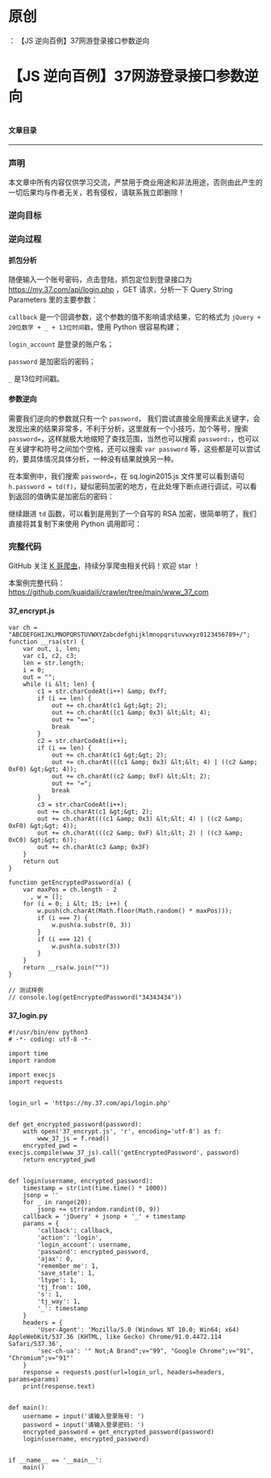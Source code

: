 # 原创
：  【JS 逆向百例】37网游登录接口参数逆向

# 【JS 逆向百例】37网游登录接口参数逆向

<img alt="" src="https://i-blog.csdnimg.cn/blog_migrate/5aa3faa8bc6645e22b7a68dbd6ebe73a.png#pic_center"/><br/> 

#### 文章目录

---


### 声明

本文章中所有内容仅供学习交流，严禁用于商业用途和非法用途，否则由此产生的一切后果均与作者无关，若有侵权，请联系我立即删除！

### 逆向目标

### 逆向过程

#### 抓包分析

随便输入一个账号密码，点击登陆，抓包定位到登录接口为 https://my.37.com/api/login.php ，GET 请求，分析一下 Query String Parameters 里的主要参数：

`callback` 是一个回调参数，这个参数的值不影响请求结果，它的格式为 `jQuery + 20位数字 + _ + 13位时间戳`，使用 Python 很容易构建；

`login_account` 是登录的账户名；

`password` 是加密后的密码；

`_` 是13位时间戳。

#### 参数逆向

需要我们逆向的参数就只有一个 `password`， 我们尝试直接全局搜索此关键字，会发现出来的结果非常多，不利于分析，这里就有一个小技巧，加个等号，搜索 `password=`，这样就极大地缩短了查找范围，当然也可以搜索 `password:`，也可以在关键字和符号之间加个空格，还可以搜索 `var password` 等，这些都是可以尝试的，要具体情况具体分析，一种没有结果就换另一种。

在本案例中，我们搜索 `password=`，在 sq.login2015.js 文件里可以看到语句 `h.password = td(f)`，疑似密码加密的地方，在此处埋下断点进行调试，可以看到返回的值确实是加密后的密码：

继续跟进 `td` 函数，可以看到是用到了一个自写的 RSA 加密，很简单明了，我们直接将其复制下来使用 Python 调用即可：

### 完整代码

GitHub 关注 [K 哥爬虫](https://github.com/kuaidaili)，持续分享爬虫相关代码！欢迎 star ！

本案例完整代码：https://github.com/kuaidaili/crawler/tree/main/www_37_com

#### 37_encrypt.js

```
var ch = "ABCDEFGHIJKLMNOPQRSTUVWXYZabcdefghijklmnopqrstuvwxyz0123456789+/";
function __rsa(str) {
    var out, i, len;
    var c1, c2, c3;
    len = str.length;
    i = 0;
    out = "";
    while (i &lt; len) {
        c1 = str.charCodeAt(i++) &amp; 0xff;
        if (i == len) {
            out += ch.charAt(c1 &gt;&gt; 2);
            out += ch.charAt((c1 &amp; 0x3) &lt;&lt; 4);
            out += "==";
            break
        }
        c2 = str.charCodeAt(i++);
        if (i == len) {
            out += ch.charAt(c1 &gt;&gt; 2);
            out += ch.charAt(((c1 &amp; 0x3) &lt;&lt; 4) | ((c2 &amp; 0xF0) &gt;&gt; 4));
            out += ch.charAt((c2 &amp; 0xF) &lt;&lt; 2);
            out += "=";
            break
        }
        c3 = str.charCodeAt(i++);
        out += ch.charAt(c1 &gt;&gt; 2);
        out += ch.charAt(((c1 &amp; 0x3) &lt;&lt; 4) | ((c2 &amp; 0xF0) &gt;&gt; 4));
        out += ch.charAt(((c2 &amp; 0xF) &lt;&lt; 2) | ((c3 &amp; 0xC0) &gt;&gt; 6));
        out += ch.charAt(c3 &amp; 0x3F)
    }
    return out
}

function getEncryptedPassword(a) {
    var maxPos = ch.length - 2
      , w = [];
    for (i = 0; i &lt; 15; i++) {
        w.push(ch.charAt(Math.floor(Math.random() * maxPos)));
        if (i === 7) {
            w.push(a.substr(0, 3))
        }
        if (i === 12) {
            w.push(a.substr(3))
        }
    }
    return __rsa(w.join(""))
}

// 测试样例
// console.log(getEncryptedPassword("34343434"))

```

#### 37_login.py

```
#!/usr/bin/env python3
# -*- coding: utf-8 -*-

import time
import random

import execjs
import requests


login_url = 'https://my.37.com/api/login.php'


def get_encrypted_password(password):
    with open('37_encrypt.js', 'r', encoding='utf-8') as f:
        www_37_js = f.read()
    encrypted_pwd = execjs.compile(www_37_js).call('getEncryptedPassword', password)
    return encrypted_pwd


def login(username, encrypted_password):
    timestamp = str(int(time.time() * 1000))
    jsonp = ''
    for _ in range(20):
        jsonp += str(random.randint(0, 9))
    callback = 'jQuery' + jsonp + '_' + timestamp
    params = {
        'callback': callback,
        'action': 'login',
        'login_account': username,
        'password': encrypted_password,
        'ajax': 0,
        'remember_me': 1,
        'save_state': 1,
        'ltype': 1,
        'tj_from': 100,
        's': 1,
        'tj_way': 1,
        '_': timestamp
    }
    headers = {
        'User-Agent': 'Mozilla/5.0 (Windows NT 10.0; Win64; x64) AppleWebKit/537.36 (KHTML, like Gecko) Chrome/91.0.4472.114 Safari/537.36',
        'sec-ch-ua': '" Not;A Brand";v="99", "Google Chrome";v="91", "Chromium";v="91"'
    }
    response = requests.post(url=login_url, headers=headers, params=params)
    print(response.text)


def main():
    username = input('请输入登录账号: ')
    password = input('请输入登录密码: ')
    encrypted_password = get_encrypted_password(password)
    login(username, encrypted_password)


if __name__ == '__main__':
    main()

```
